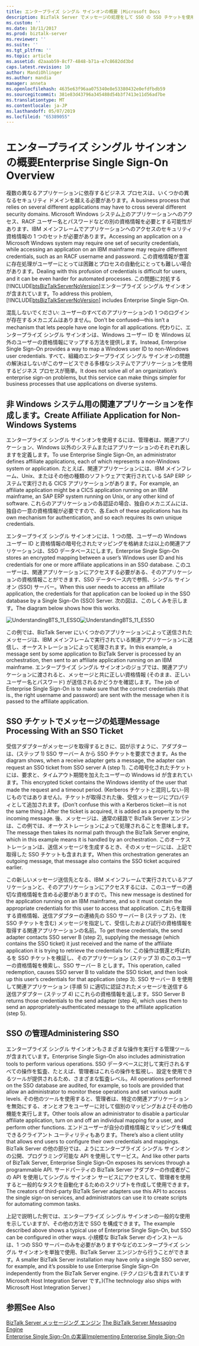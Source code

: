 ```yaml
---
title: エンタープライズ シングル サインオンの概要 |Microsoft Docs
description: BizTalk Server でメッセージの処理をして SSO の SSO チケットを使用して、affilicate アプリケーションについてください。
ms.custom: ''
ms.date: 10/11/2017
ms.prod: biztalk-server
ms.reviewer: ''
ms.suite: ''
ms.tgt_pltfrm: ''
ms.topic: article
ms.assetid: d2aaab59-8cf7-4848-b71a-e7c8682dd3bd
caps.latest.revision: 10
author: MandiOhlinger
ms.author: mandia
manager: anneta
ms.openlocfilehash: 4635e63f96aa075340e8e53380432e0efdfbdb59
ms.sourcegitcommit: 381e83d43796a345488d54b3f7413e11d56ad7be
ms.translationtype: MT
ms.contentlocale: ja-JP
ms.lasthandoff: 05/07/2019
ms.locfileid: "65389055"
---
```

# <a name="enterprise-single-sign-on-overview"></a><span data-ttu-id="3b854-103">エンタープライズ シングル サインオンの概要</span><span class="sxs-lookup"><span data-stu-id="3b854-103">Enterprise Single Sign-On Overview</span></span>
<span data-ttu-id="3b854-104">複数の異なるアプリケーションに依存するビジネス プロセスは、いくつかの異なるセキュリティ ドメインを越える必要があります。</span><span class="sxs-lookup"><span data-stu-id="3b854-104">A business process that relies on several different applications may have to cross several different security domains.</span></span> <span data-ttu-id="3b854-105">Microsoft Windows システム上のアプリケーションへのアクセス、RACF ユーザー名とパスワードなどの別の資格情報を必要とする可能性があります、IBM メインフレームでアプリケーションへのアクセスのセキュリティ資格情報の 1 つのセットが必要があります。</span><span class="sxs-lookup"><span data-stu-id="3b854-105">Accessing an application on a Microsoft Windows system may require one set of security credentials, while accessing an application on an IBM mainframe may require different credentials, such as an RACF username and password.</span></span> <span data-ttu-id="3b854-106">この資格情報が豊富に存在処理がユーザーにとっては困難とプロセスの自動化にとっても難しい場合があります。</span><span class="sxs-lookup"><span data-stu-id="3b854-106">Dealing with this profusion of credentials is difficult for users, and it can be even harder for automated processes.</span></span> <span data-ttu-id="3b854-107">この問題に対処する[!INCLUDE[btsBizTalkServerNoVersion](../includes/btsbiztalkservernoversion-md.md)]エンタープライズ シングル サインオンが含まれています。</span><span class="sxs-lookup"><span data-stu-id="3b854-107">To address this problem, [!INCLUDE[btsBizTalkServerNoVersion](../includes/btsbiztalkservernoversion-md.md)] includes Enterprise Single Sign-On.</span></span>  
  
 <span data-ttu-id="3b854-108">混乱しないでください: ユーザーのすべてのアプリケーションの 1 つのログインが存在するメカニズムはありません。</span><span class="sxs-lookup"><span data-stu-id="3b854-108">Don’t be confused—this isn’t a mechanism that lets people have one login for all applications.</span></span> <span data-ttu-id="3b854-109">代わりに、エンタープライズ シングル サインオンは、Windows ユーザー ID を Windows 以外のユーザーの資格情報にマップする方法を提供します。</span><span class="sxs-lookup"><span data-stu-id="3b854-109">Instead, Enterprise Single Sign-On provides a way to map a Windows user ID to non-Windows user credentials.</span></span> <span data-ttu-id="3b854-110">すべて、組織のエンタープライズ シングル サインオンの問題の解決はしないがこのサービスできる多様なシステムでアプリケーションを使用するビジネス プロセスが簡単。</span><span class="sxs-lookup"><span data-stu-id="3b854-110">It does not solve all of an organization’s enterprise sign-on problems, but this service can make things simpler for business processes that use applications on diverse systems.</span></span>  
  
## <a name="create-affiliate-application-for-non-windows-systems"></a><span data-ttu-id="3b854-111">非 Windows システム用の関連アプリケーションを作成します。</span><span class="sxs-lookup"><span data-stu-id="3b854-111">Create Affiliate Application for Non-Windows Systems</span></span>  
 <span data-ttu-id="3b854-112">エンタープライズ シングル サインオンを使用するには、管理者は、関連アプリケーション、Windows 以外のシステムまたはアプリケーションのそれぞれ表しますを定義します。</span><span class="sxs-lookup"><span data-stu-id="3b854-112">To use Enterprise Single Sign-On, an administrator defines affiliate applications, each of which represents a non-Windows system or application.</span></span> <span data-ttu-id="3b854-113">たとえば、関連アプリケーションには、IBM メインフレーム、Unix、またはその他の種類のソフトウェアで実行されている SAP ERP システムで実行される CICS アプリケーションがあります。</span><span class="sxs-lookup"><span data-stu-id="3b854-113">For example, an affiliate application might be a CICS application running on an IBM mainframe, an SAP ERP system running on Unix, or any other kind of software.</span></span> <span data-ttu-id="3b854-114">これらのアプリケーションの各認証の場合、独自のメカニズムには、独自の一意の資格情報が必要ですので、各.</span><span class="sxs-lookup"><span data-stu-id="3b854-114">Each of these applications has its own mechanism for authentication, and so each requires its own unique credentials.</span></span>  
  
 <span data-ttu-id="3b854-115">エンタープライズ シングル サインオンには、1 つの間、ユーザーの Windows ユーザー ID と資格情報の暗号化されたマッピングを格納または以上の関連アプリケーションは、SSO データベースにします。</span><span class="sxs-lookup"><span data-stu-id="3b854-115">Enterprise Single Sign-On stores an encrypted mapping between a user’s Windows user ID and his credentials for one or more affiliate applications in an SSO database.</span></span> <span data-ttu-id="3b854-116">このユーザーは、関連アプリケーションにアクセスする必要がある、そのアプリケーションの資格情報ことができます、SSO データベース内で参照、シングル サインオン (SSO) サーバー。</span><span class="sxs-lookup"><span data-stu-id="3b854-116">When this user needs to access an affiliate application, the credentials for that application can be looked up in the SSO database by a Single Sign-On (SSO) Server.</span></span> <span data-ttu-id="3b854-117">次の図は、このしくみを示します。</span><span class="sxs-lookup"><span data-stu-id="3b854-117">The diagram below shows how this works.</span></span>  
  
 <span data-ttu-id="3b854-118">![](../core/media/understandingbts-11-esso.gif "UnderstandingBTS_11_ESSO")</span><span class="sxs-lookup"><span data-stu-id="3b854-118">![](../core/media/understandingbts-11-esso.gif "UnderstandingBTS_11_ESSO")</span></span>  
  
 <span data-ttu-id="3b854-119">この例では、BizTalk Server にいくつかのアプリケーションによって送信されたメッセージは、IBM メインフレームで実行されている関連アプリケーションに送信し、オーケストレーションによって処理されます。</span><span class="sxs-lookup"><span data-stu-id="3b854-119">In this example, a message sent by some application to BizTalk Server is processed by an orchestration, then sent to an affiliate application running on an IBM mainframe.</span></span> <span data-ttu-id="3b854-120">エンタープライズ シングル サインオンのジョブでは、関連アプリケーションに渡されると、メッセージと共に正しい資格情報 (そのまま、正しいユーザー名とパスワード) が送信されるかどうかを確認します。</span><span class="sxs-lookup"><span data-stu-id="3b854-120">The job of Enterprise Single Sign-On is to make sure that the correct credentials (that is., the right username and password) are sent with the message when it is passed to the affiliate application.</span></span>  
  
## <a name="message-processing-with-an-sso-ticket"></a><span data-ttu-id="3b854-121">SSO チケットでメッセージの処理</span><span class="sxs-lookup"><span data-stu-id="3b854-121">Message Processing With an SSO Ticket</span></span>  
 <span data-ttu-id="3b854-122">受信アダプターがメッセージを取得するときに、図が示すように、アダプターは、(ステップ 1) SSO サーバー A から SSO チケットを要求できます。</span><span class="sxs-lookup"><span data-stu-id="3b854-122">As the diagram shows, when a receive adapter gets a message, the adapter can request an SSO ticket from SSO server A (step 1).</span></span> <span data-ttu-id="3b854-123">この暗号化されたチケットには、要求と、タイムアウト期間を加えたユーザーの Windows id が含まれています。</span><span class="sxs-lookup"><span data-stu-id="3b854-123">This encrypted ticket contains the Windows identity of the user that made the request and a timeout period.</span></span> <span data-ttu-id="3b854-124">(Kerberos チケットと混同しない-同じものではありません)。チケットが取得された後、受信メッセージにプロパティとして追加されます。</span><span class="sxs-lookup"><span data-stu-id="3b854-124">(Don’t confuse this with a Kerberos ticket—it is not the same thing.) After the ticket is acquired, it is added as a property to the incoming message.</span></span> <span data-ttu-id="3b854-125">後、メッセージは、通常の経路で BizTalk Server エンジンは、この例では、オーケストレーションによって処理されることを意味します。</span><span class="sxs-lookup"><span data-stu-id="3b854-125">The message then takes its normal path through the BizTalk Server engine, which in this example means it is handled by an orchestration.</span></span> <span data-ttu-id="3b854-126">このオーケストレーションは、送信メッセージを生成するとき、そのメッセージには、上記で取得した SSO チケットも含まれます。</span><span class="sxs-lookup"><span data-stu-id="3b854-126">When this orchestration generates an outgoing message, that message also contains the SSO ticket acquired earlier.</span></span>  
  
 <span data-ttu-id="3b854-127">この新しいメッセージ送信先となる、IBM メインフレームで実行されているアプリケーションと、そのアプリケーションにアクセスするには、このユーザーの適切な資格情報を含める必要がありますので。</span><span class="sxs-lookup"><span data-stu-id="3b854-127">This new message is destined for the application running on an IBM mainframe, and so it must contain the appropriate credentials for this user to access that application.</span></span> <span data-ttu-id="3b854-128">これらを取得する資格情報、送信アダプターの連絡先の SSO サーバー B (ステップ 2)、(を SSO チケットを含む) メッセージを指定して、受信したおよび試行の資格情報を取得する関連アプリケーションの名前。</span><span class="sxs-lookup"><span data-stu-id="3b854-128">To get these credentials, the send adapter contacts SSO server B (step 2), supplying the message (which contains the SSO ticket) it just received and the name of the affiliate application it is trying to retrieve the credentials for.</span></span> <span data-ttu-id="3b854-129">この操作は償還と呼ばれるを SSO チケットを検証し、そのアプリケーション (ステップ 3) のこのユーザーの資格情報を検索し、SSO サーバー B とします。</span><span class="sxs-lookup"><span data-stu-id="3b854-129">This operation, called redemption, causes SSO server B to validate the SSO ticket, and then look up this user’s credentials for that application (step 3).</span></span> <span data-ttu-id="3b854-130">SSO サーバー B を使用して関連アプリケーション (手順 5) に適切に認証されたメッセージを送信する送信アダプター (ステップ 4) にこれらの資格情報を返します。</span><span class="sxs-lookup"><span data-stu-id="3b854-130">SSO Server B returns those credentials to the send adapter (step 4), which uses them to send an appropriately-authenticated message to the affiliate application (step 5).</span></span>  
  
## <a name="administering-sso"></a><span data-ttu-id="3b854-131">SSO の管理</span><span class="sxs-lookup"><span data-stu-id="3b854-131">Administering SSO</span></span>  
 <span data-ttu-id="3b854-132">エンタープライズ シングル サインオンもさまざまな操作を実行する管理ツールが含まれています。</span><span class="sxs-lookup"><span data-stu-id="3b854-132">Enterprise Single Sign-On also includes administration tools to perform various operations.</span></span> <span data-ttu-id="3b854-133">SSO データベースに対して実行されるすべての操作を監査、たとえば、管理者はこれらの操作を監視し、設定を使用できるツールが提供されるため、さまざまな監査レベル。</span><span class="sxs-lookup"><span data-stu-id="3b854-133">All operations performed on the SSO database are audited, for example, so tools are provided that allow an administrator to monitor these operations and set various audit levels.</span></span> <span data-ttu-id="3b854-134">その他のツールを使用すると、管理者は、特定の関連アプリケーションを無効にする、オンとオフをユーザーに対して個別のマッピングおよびその他の機能を実行します。</span><span class="sxs-lookup"><span data-stu-id="3b854-134">Other tools allow an administrator to disable a particular affiliate application, turn on and off an individual mapping for a user, and perform other functions.</span></span> <span data-ttu-id="3b854-135">エンドユーザーが自分の資格情報とマッピングを構成できるクライアント ユーティリティもあります。</span><span class="sxs-lookup"><span data-stu-id="3b854-135">There’s also a client utility that allows end users to configure their own credentials and mappings.</span></span> <span data-ttu-id="3b854-136">BizTalk Server の他の部分では、ようにエンタープライズ シングル サインオンの公開、プログラミング可能な API を使用してサービス。</span><span class="sxs-lookup"><span data-stu-id="3b854-136">And like other parts of BizTalk Server, Enterprise Single Sign-On exposes its services through a programmable API.</span></span> <span data-ttu-id="3b854-137">サードパーティの BizTalk Server アダプターの作成者がこの API を使用してシングル サインオン サービスにアクセスして、管理者を使用すると一般的なタスクを自動化するためのスクリプトを作成して使用できます。</span><span class="sxs-lookup"><span data-stu-id="3b854-137">The creators of third-party BizTalk Server adapters use this API to access the single sign-on services, and administrators can use it to create scripts for automating common tasks.</span></span>  
  
 <span data-ttu-id="3b854-138">上記で説明した例では、エンタープライズ シングル サインオンの一般的な使用を示していますが、その他の方法で SSO を構成できます。</span><span class="sxs-lookup"><span data-stu-id="3b854-138">The example described above shows a typical use of Enterprise Single Sign-On, but SSO can be configured in other ways.</span></span> <span data-ttu-id="3b854-139">小規模な BizTalk Server のインストールは、1 つの SSO サーバーのみを必要がありますやなどのエンタープライズ シングル サインオンを単独で使用、BizTalk Server エンジンから行うことができます。</span><span class="sxs-lookup"><span data-stu-id="3b854-139">A smaller BizTalk Server installation may have only a single SSO server, for example, and it’s possible to use Enterprise Single Sign-On independently from the BizTalk Server engine.</span></span> <span data-ttu-id="3b854-140">(テクノロジも含まれています Microsoft Host Integration Server です。)</span><span class="sxs-lookup"><span data-stu-id="3b854-140">(The technology also ships with Microsoft Host Integration Server.)</span></span>  
  
## <a name="see-also"></a><span data-ttu-id="3b854-141">参照</span><span class="sxs-lookup"><span data-stu-id="3b854-141">See Also</span></span>  
 <span data-ttu-id="3b854-142">[BizTalk Server メッセージング エンジン](../core/the-biztalk-server-messaging-engine.md) </span><span class="sxs-lookup"><span data-stu-id="3b854-142">[The BizTalk Server Messaging Engine](../core/the-biztalk-server-messaging-engine.md) </span></span>  
 [<span data-ttu-id="3b854-143">Enterprise Single Sign-On の実装</span><span class="sxs-lookup"><span data-stu-id="3b854-143">Implementing Enterprise Single Sign-On</span></span>](../core/implementing-enterprise-single-sign-on.md)
